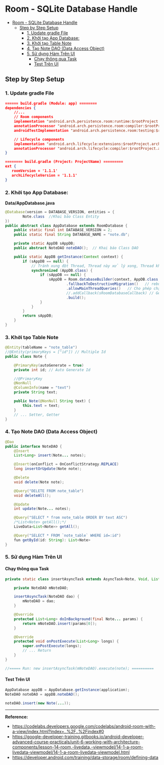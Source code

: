 # Room - SQLite Database Handle

- [Room - SQLite Database Handle](#room---sqlite-database-handle)
  - [Step by Step Setup](#step-by-step-setup)
    - [1. Update gradle File](#1-update-gradle-file)
    - [2. Khởi tạo App Database:](#2-kh%e1%bb%9fi-t%e1%ba%a1o-app-database)
    - [3. Khởi tạo Table Note](#3-kh%e1%bb%9fi-t%e1%ba%a1o-table-note)
    - [4. Tạo Note DAO (Data Access Object)](#4-t%e1%ba%a1o-note-dao-data-access-object)
    - [5. Sử dụng Hàm Trên UI](#5-s%e1%bb%ad-d%e1%bb%a5ng-h%c3%a0m-tr%c3%aan-ui)
      - [Chạy thông qua Task](#ch%e1%ba%a1y-th%c3%b4ng-qua-task)
      - [Test Trên UI](#test-tr%c3%aan-ui)

## Step by Step Setup

### 1. Update gradle File

```json
====== build.gradle (Module: app) ========
dependencies {
    //...
    // Room components
    implementation "android.arch.persistence.room:runtime:$rootProject.roomVersion"
    annotationProcessor "android.arch.persistence.room:compiler:$rootProject.roomVersion"
    androidTestImplementation "android.arch.persistence.room:testing:$rootProject.roomVersion"

    // Lifecycle components
    implementation "android.arch.lifecycle:extensions:$rootProject.archLifecycleVersion"
    annotationProcessor "android.arch.lifecycle:compiler:$rootProject.archLifecycleVersion"
}

======== build.gradle (Project: ProjectName) =========
ext {
   roomVersion = '1.1.1'
   archLifecycleVersion = '1.1.1'
}
```

### 2. Khởi tạo App Database:

**Data/AppDatabase.java**

```java
@Database(version = DATABASE_VERSION, entities = {
        Note.class  //Khai báo Class Entity
})
public abstract class AppDatabase extends RoomDatabase {
    public static final int DATABASE_VERSION = 2;
    public static final String DATABASE_NAME = "note.db";

    private static AppDB sAppDB;
    public abstract NoteDAO noteDAO();  // Khai báo Class DAO

    public static AppDB getInstance(Context context) {
        if (sAppDB == null) {
            // Tránh xung đột Thread, Thread này xử lý xong, Thread khác mới xử lý
            synchronized (AppDB.class) {
                if (sAppDB == null) {
                    sAppDB = Room.databaseBuilder(context, AppDB.class, DATABASE_NAME)
                            .fallbackToDestructiveMigration()   // rebuild instead of Migrating
                            .allowMainThreadQueries()   // Cho phép chạy trên Thread UI, just for testing
                            //.addCallback(sRoomDatabaseCallback) // Gen Fake Data
                            .build();
                }
            }
        }
        return sAppDB;
    }
}
```

### 3. Khởi tạo Table Note

```java
@Entity(tableName = "note_table")
//@Entity(primaryKeys = ["id"]) // Multiple Id
public class Note {

    @PrimaryKey(autoGenerate = true)
    private int id; // Auto Generate Id

    //@PrimaryKey
    @NonNull
    @ColumnInfo(name = "text")
    private String text;

    public Note(@NonNull String text) {
        this.text = text;
    }
    // ... Setter, Getter
}
```

### 4. Tạo Note DAO (Data Access Object)

```java
@Dao
public interface NoteDAO {
    @Insert
    List<Long> insert(Note... notes);

    @Insert(onConflict = OnConflictStrategy.REPLACE)
    long insertOrUpdate(Note note);

    @Delete
    void delete(Note note);

    @Query("DELETE FROM note_table")
    void deleteAll();

    @Update
    int update(Note... notes);

    @Query("SELECT * from note_table ORDER BY text ASC")
    /*List<Note> getAll();*/
    LiveData<List<Note>> getAll();

    @Query("SELECT * FROM `note_table` WHERE id=:id")
    fun getById(id: String): List<Note>
}
```

### 5. Sử dụng Hàm Trên UI

#### Chạy thông qua Task

```java
private static class insertAsyncTask extends AsyncTask<Note, Void, List<Long>> {

    private NoteDAO mNoteDAO;

    insertAsyncTask(NoteDAO dao) {
        mNoteDAO = dao;
    }

    @Override
    protected List<Long> doInBackground(final Note... params) {
        return mNoteDAO.insert(params[0]);
    }

    @Override
    protected void onPostExecute(List<Long> longs) {
        super.onPostExecute(longs);
        // ... Return
    }
}

//===== Run: new insertAsyncTask(mNoteDAO).execute(note); ==========
```

#### Test Trên UI

```java
AppDatabase appDB = AppDatabase.getInstance(application);
NoteDAO noteDAO = appDB.noteDAO();

noteDAO.insert(new Note(...));
```



---
**Reference:**
- https://codelabs.developers.google.com/codelabs/android-room-with-a-view/index.html?index=..%2F..%2Findex#0
- https://google-developer-training.gitbooks.io/android-developer-advanced-course-practicals/unit-6-working-with-architecture-components/lesson-14-room,-livedata,-viewmodel/14-1-a-room-livedata-viewmodel/14-1-a-room-livedata-viewmodel.html
- https://developer.android.com/training/data-storage/room/defining-data